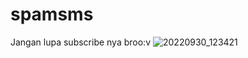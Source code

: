 # spamsms
Jangan lupa subscribe nya broo:v
![20220930_123421](https://user-images.githubusercontent.com/93071888/194329732-98d4e621-dec5-42ea-8a9f-3a2e848d4b2a.jpg)
